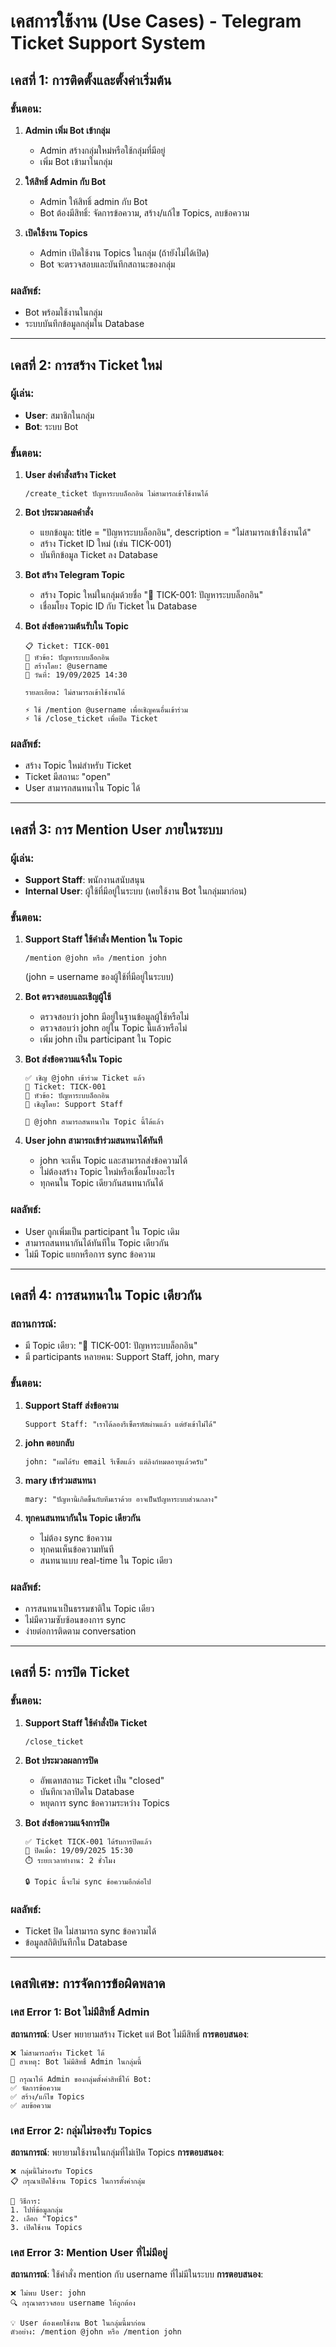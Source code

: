 # เคสการใช้งาน (Use Cases) - Telegram Ticket Support System

## เคสที่ 1: การติดตั้งและตั้งค่าเริ่มต้น

### ขั้นตอน:
1. **Admin เพิ่ม Bot เข้ากลุ่ม**
   - Admin สร้างกลุ่มใหม่หรือใช้กลุ่มที่มีอยู่
   - เพิ่ม Bot เข้ามาในกลุ่ม

2. **ให้สิทธิ์ Admin กับ Bot**
   - Admin ให้สิทธิ์ admin กับ Bot
   - Bot ต้องมีสิทธิ์: จัดการข้อความ, สร้าง/แก้ไข Topics, ลบข้อความ

3. **เปิดใช้งาน Topics**
   - Admin เปิดใช้งาน Topics ในกลุ่ม (ถ้ายังไม่ได้เปิด)
   - Bot จะตรวจสอบและบันทึกสถานะของกลุ่ม

### ผลลัพธ์:
- Bot พร้อมใช้งานในกลุ่ม
- ระบบบันทึกข้อมูลกลุ่มใน Database

---

## เคสที่ 2: การสร้าง Ticket ใหม่

### ผู้เล่น:
- **User**: สมาชิกในกลุ่ม
- **Bot**: ระบบ Bot

### ขั้นตอน:
1. **User ส่งคำสั่งสร้าง Ticket**
   ```
   /create_ticket ปัญหาระบบล็อกอิน ไม่สามารถเข้าใช้งานได้
   ```

2. **Bot ประมวลผลคำสั่ง**
   - แยกข้อมูล: title = "ปัญหาระบบล็อกอิน", description = "ไม่สามารถเข้าใช้งานได้"
   - สร้าง Ticket ID ใหม่ (เช่น TICK-001)
   - บันทึกข้อมูล Ticket ลง Database

3. **Bot สร้าง Telegram Topic**
   - สร้าง Topic ใหม่ในกลุ่มด้วยชื่อ "🎫 TICK-001: ปัญหาระบบล็อกอิน"
   - เชื่อมโยง Topic ID กับ Ticket ใน Database

4. **Bot ส่งข้อความต้นรับใน Topic**
   ```
   📋 Ticket: TICK-001
   📝 หัวข้อ: ปัญหาระบบล็อกอิน
   👤 สร้างโดย: @username
   📅 วันที่: 19/09/2025 14:30

   รายละเอียด: ไม่สามารถเข้าใช้งานได้

   ⚡ ใช้ /mention @username เพื่อเชิญคนอื่นเข้าร่วม
   ⚡ ใช้ /close_ticket เพื่อปิด Ticket
   ```

### ผลลัพธ์:
- สร้าง Topic ใหม่สำหรับ Ticket
- Ticket มีสถานะ "open"
- User สามารถสนทนาใน Topic ได้

---

## เคสที่ 3: การ Mention User ภายในระบบ

### ผู้เล่น:
- **Support Staff**: พนักงานสนับสนุน
- **Internal User**: ผู้ใช้ที่มีอยู่ในระบบ (เคยใช้งาน Bot ในกลุ่มมาก่อน)

### ขั้นตอน:
1. **Support Staff ใช้คำสั่ง Mention ใน Topic**
   ```
   /mention @john หรือ /mention john
   ```
   (john = username ของผู้ใช้ที่มีอยู่ในระบบ)

2. **Bot ตรวจสอบและเชิญผู้ใช้**
   - ตรวจสอบว่า john มีอยู่ในฐานข้อมูลผู้ใช้หรือไม่
   - ตรวจสอบว่า john อยู่ใน Topic นี้แล้วหรือไม่
   - เพิ่ม john เป็น participant ใน Topic

3. **Bot ส่งข้อความแจ้งใน Topic**
   ```
   ✅ เชิญ @john เข้าร่วม Ticket แล้ว
   🎫 Ticket: TICK-001
   📝 หัวข้อ: ปัญหาระบบล็อกอิน
   👤 เชิญโดย: Support Staff

   💬 @john สามารถสนทนาใน Topic นี้ได้แล้ว
   ```

4. **User john สามารถเข้าร่วมสนทนาได้ทันที**
   - john จะเห็น Topic และสามารถส่งข้อความได้
   - ไม่ต้องสร้าง Topic ใหม่หรือเชื่อมโยงอะไร
   - ทุกคนใน Topic เดียวกันสนทนากันได้

### ผลลัพธ์:
- User ถูกเพิ่มเป็น participant ใน Topic เดิม
- สามารถสนทนากันได้ทันทีใน Topic เดียวกัน
- ไม่มี Topic แยกหรือการ sync ข้อความ

---

## เคสที่ 4: การสนทนาใน Topic เดียวกัน

### สถานการณ์:
- มี Topic เดียว: "🎫 TICK-001: ปัญหาระบบล็อกอิน"
- มี participants หลายคน: Support Staff, john, mary

### ขั้นตอน:
1. **Support Staff ส่งข้อความ**
   ```
   Support Staff: "เราได้ลองรีเซ็ตรหัสผ่านแล้ว แต่ยังเข้าไม่ได้"
   ```

2. **john ตอบกลับ**
   ```
   john: "ผมได้รับ email รีเซ็ตแล้ว แต่ลิงก์หมดอายุแล้วครับ"
   ```

3. **mary เข้าร่วมสนทนา**
   ```
   mary: "ปัญหานี้เกิดขึ้นกับทีมเราด้วย อาจเป็นปัญหาระบบส่วนกลาง"
   ```

4. **ทุกคนสนทนากันใน Topic เดียวกัน**
   - ไม่ต้อง sync ข้อความ
   - ทุกคนเห็นข้อความทันที
   - สนทนาแบบ real-time ใน Topic เดียว

### ผลลัพธ์:
- การสนทนาเป็นธรรมชาติใน Topic เดียว
- ไม่มีความซับซ้อนของการ sync
- ง่ายต่อการติดตาม conversation

---

## เคสที่ 5: การปิด Ticket

### ขั้นตอน:
1. **Support Staff ใช้คำสั่งปิด Ticket**
   ```
   /close_ticket
   ```

2. **Bot ประมวลผลการปิด**
   - อัพเดทสถานะ Ticket เป็น "closed"
   - บันทึกเวลาปิดใน Database
   - หยุดการ sync ข้อความระหว่าง Topics

3. **Bot ส่งข้อความแจ้งการปิด**
   ```
   ✅ Ticket TICK-001 ได้รับการปิดแล้ว
   📅 ปิดเมื่อ: 19/09/2025 15:30
   ⏱️ ระยะเวลาทำงาน: 2 ชั่วโมง

   🔒 Topic นี้จะไม่ sync ข้อความอีกต่อไป
   ```

### ผลลัพธ์:
- Ticket ปิด ไม่สามารถ sync ข้อความได้
- ข้อมูลสถิติบันทึกใน Database

---

## เคสพิเศษ: การจัดการข้อผิดพลาด

### เคส Error 1: Bot ไม่มีสิทธิ์ Admin
**สถานการณ์**: User พยายามสร้าง Ticket แต่ Bot ไม่มีสิทธิ์
**การตอบสนอง**:
```
❌ ไม่สามารถสร้าง Ticket ได้
🔧 สาเหตุ: Bot ไม่มีสิทธิ์ Admin ในกลุ่มนี้

👤 กรุณาให้ Admin ของกลุ่มตั้งค่าสิทธิ์ให้ Bot:
✅ จัดการข้อความ
✅ สร้าง/แก้ไข Topics
✅ ลบข้อความ
```

### เคส Error 2: กลุ่มไม่รองรับ Topics
**สถานการณ์**: พยายามใช้งานในกลุ่มที่ไม่เปิด Topics
**การตอบสนอง**:
```
❌ กลุ่มนี้ไม่รองรับ Topics
📋 กรุณาเปิดใช้งาน Topics ในการตั้งค่ากลุ่ม

📱 วิธีการ:
1. ไปที่ข้อมูลกลุ่ม
2. เลือก "Topics"
3. เปิดใช้งาน Topics
```

### เคส Error 3: Mention User ที่ไม่มีอยู่
**สถานการณ์**: ใช้คำสั่ง mention กับ username ที่ไม่มีในระบบ
**การตอบสนอง**:
```
❌ ไม่พบ User: john
🔍 กรุณาตรวจสอบ username ให้ถูกต้อง

💡 User ต้องเคยใช้งาน Bot ในกลุ่มนี้มาก่อน
ตัวอย่าง: /mention @john หรือ /mention john
```